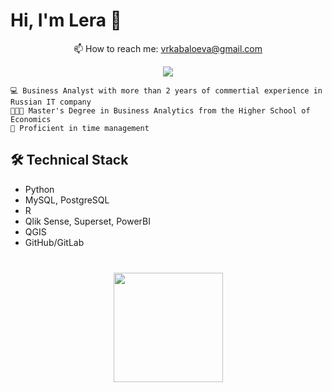 # Hi, I'm Lera 👋

<p align='center'>
   📫 How to reach me: <a href='mailto:vrkabaloeva@gmail.com'>vrkabaloeva@gmail.com</a>
 </p>  
       
 <p align='center'>   
   <a href="https://t.me/lerakabaloeva">
       <img src="https://img.shields.io/badge/Telegram-2CA5E0?style=for-the-badge&logo=telegram&logoColor=white"/>
   </a>
 </p>  



    
    💻 Business Analyst with more than 2 years of commertial experience in Russian IT company
    👨🏻‍🎓 Master's Degree in Business Analytics from the Higher School of Economics
    🧠 Proficient in time management


## 🛠 Technical Stack
*   Python
*   MySQL, PostgreSQL
*   R
*   Qlik Sense, Superset, PowerBI
*   QGIS
*   GitHub/GitLab


<div align="center" style="margin: 40px 0">
   <a href="https://github.com/lerkab/github-profile-views-counter">
       <img width="175px" src="https://komarev.com/ghpvc/?username=lerkab&color=DE002D">
   </a>
</div>

